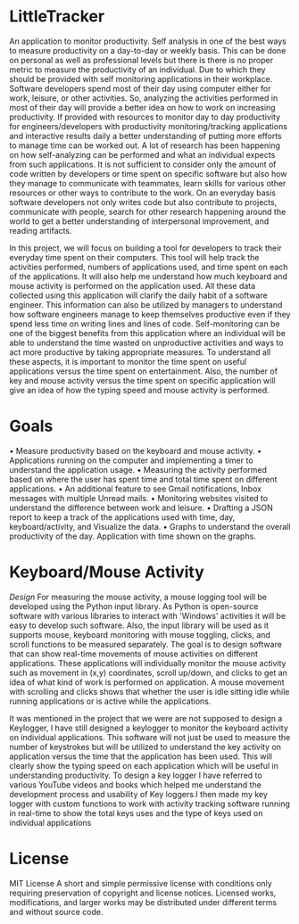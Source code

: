 # LittleTracker
An application to monitor productivity.
Self analysis in one of the best ways to measure productivity on a day-to-day or weekly basis. This can be done on personal as well as professional levels but there is there is no proper metric to measure the productivity of an individual. Due to which they should be provided with self monitoring applications in their workplace. Software developers spend most of their day using computer either for work, leisure, or other activities. So, analyzing the activities performed in most of their day will provide a better idea on how to work on increasing productivity. If provided with resources to monitor day to day productivity for engineers/developers with productivity monitoring/tracking applications and interactive results daily a better understanding of putting more efforts to manage time can be worked out. A lot of research has been happening on how self-analyzing can be performed and what an individual expects from such applications. It is not sufficient to consider only the amount of code written by developers or time spent on specific software but also how they manage to communicate with teammates, learn skills for various other resources or other ways to contribute to the work. On an everyday basis software developers not only writes code but also contribute to projects, communicate with people, search for other research happening around the world to get a better understanding of interpersonal improvement, and reading artifacts. 

In this project, we will focus on building a tool for developers to track their everyday time spent on their computers. This tool will help track the activities performed, numbers of applications used, and time spent on each of the applications. It will also help me understand how much keyboard and mouse activity is performed on the application used. All these data collected using this application will clarify the daily habit of a software engineer. This information can also be utilized by managers to understand how software engineers manage to keep themselves productive even if they spend less time on writing lines and lines of code. Self-monitoring can be one of the biggest benefits from this application where an individual will be able to understand the time wasted on unproductive activities and ways to act more productive by taking appropriate measures. To understand all these aspects, it is important to monitor the time spent on useful applications versus the time spent on entertainment. Also, the number of key and mouse activity versus the time spent on specific application will give an idea of how the typing speed and mouse activity is performed. 

# Goals
•	Measure productivity based on the keyboard and mouse activity.
•	Applications running on the computer and implementing a timer to understand the application usage.
•	Measuring the activity performed based on where the user has spent time and total time spent on different applications. 
•	An additional feature to see Gmail notifications, Inbox messages with multiple Unread mails.
•	Monitoring websites visited to understand the difference between work and leisure.
•	Drafting a JSON report to keep a track of the applications used with time, day, keyboard/activity, and Visualize the data.
•	Graphs to understand the overall productivity of the day. Application with time shown on the graphs. 

# Keyboard/Mouse Activity
*Design*
For measuring the mouse activity, a mouse logging tool will be developed using the Python input library. As Python is open-source software with various libraries to interact with 'Windows' activities it will be easy to develop such software. Also, the input library will be used as it supports mouse, keyboard monitoring with mouse toggling, clicks, and scroll functions to be measured separately. The goal is to design software that can show real-time movements of mouse activities on different applications. These applications will individually monitor the mouse activity such as movement in (x,y) coordinates, scroll up/down, and clicks to get an idea of what kind of work is performed on application. A mouse movement with scrolling and clicks shows that whether the user is idle sitting idle while running applications or is active while the applications.   

It was mentioned in the project that we were are not supposed to design a Keylogger, I have still designed a keylogger to monitor the keyboard activity on individual applications. This software will not just be used to measure the number of keystrokes but will be utilized to understand the key activity on application versus the time that the application has been used. This will clearly show the typing speed on each application which will be useful in understanding productivity. 
To design a key logger I have referred to various YouTube videos and books which helped me understand the development process and usability of Key loggers.I then made my key logger with custom functions to work with activity tracking software running in real-time to show the total keys uses and the type of keys used on individual applications

# License
MIT License
A short and simple permissive license with conditions only requiring preservation of copyright and license notices. Licensed works, modifications, and larger works may be distributed under different terms and without source code.
